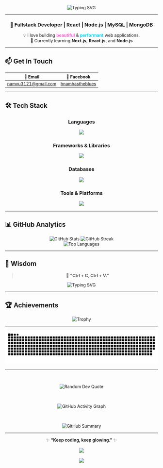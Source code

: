 <div align="center">
  <img src="https://readme-typing-svg.herokuapp.com?font=Fira+Code&size=28&duration=3000&pause=500&color=FF61D8&center=true&vCenter=true&width=600&lines=✨+Hi,+I'm+Nam+✨;Fullstack+Developer;Building+Beautiful+%26+Performant+Apps" alt="Typing SVG" />
</div>

---

<div align="center">
  <h3>
    🚀 <b>Fullstack Developer</b> | React | Node.js | MySQL | MongoDB
  </h3>
  <p>
    💡 I love building <b style="color:#FF61D8;">beautiful</b> & <b style="color:#00D9FF;">performant</b> web applications.
    <br/>
    🌱 Currently learning <b>Next.js</b>, <b>React.js</b>, and <b>Node.js</b>
  </p>
</div>

---

## 📫 Get In Touch

<div align="center">
  
  | 📧 Email | 📘 Facebook |
  |----------|------------|
  | [namvu3121@gmail.com](mailto:namvu3121@gmail.com) | [hnamhastheblues](https://www.facebook.com/hnamhastheblues) |

</div>

---

## 🛠️ Tech Stack

<div align="center">

### Languages
<img src="https://skillicons.dev/icons?i=js,ts,python" height="50" />

### Frameworks & Libraries
<img src="https://skillicons.dev/icons?i=react,nextjs,nodejs,express" height="50" />

### Databases
<img src="https://skillicons.dev/icons?i=mysql,mongodb" height="50" />

### Tools & Platforms
<img src="https://skillicons.dev/icons?i=git,github,vscode,postman" height="50" />

</div>

---

## 📊 GitHub Analytics

<div align="center">
  
  <img src="https://github-readme-stats.vercel.app/api?username=prompttocode&show_icons=true&theme=radical&hide_border=true&border_radius=20&include_all_commits=true&count_private=true" height="180" alt="GitHub Stats" />
  
  <img src="https://github-readme-streak-stats.herokuapp.com/?user=prompttocode&theme=radical&hide_border=true&border_radius=20" height="180" alt="GitHub Streak" />
  
  <br/>
  
  <img src="https://github-readme-stats.vercel.app/api/top-langs/?username=prompttocode&layout=compact&theme=radical&hide_border=true&border_radius=20" height="180" alt="Top Languages" />

</div>

---

## 💭 Wisdom

<div align="center">
  
  > 💬 **"Ctrl + C, Ctrl + V."**
  
  <img src="https://readme-typing-svg.herokuapp.com?font=Fira+Code&size=20&duration=3000&pause=700&color=FF61D8&center=true&vCenter=true&width=600&lines=while(true)+%7B+code();+coffee();+repeat();+%7D;keep+learning();+keep+building();" alt="Typing SVG" />

</div>

---

## 🏆 Achievements

<div align="center">
  
  <img src="https://github-profile-trophy.vercel.app/?username=prompttocode&theme=radical&no-frame=true&no-bg=false&margin-w=10" alt="Trophy" />

</div>

---


<div align="center">
  <img src="https://github.com/platane/platane/raw/output/github-contribution-grid-snake.svg" alt="DNA Commit Spiral" />
</div>


---




<div align="center">



<!-- ⏰ Visitor Counter -->


<!-- ⚡ Random Dev Quote -->
<br/><br/>
<img src="https://quotes-github-readme.vercel.app/api?type=horizontal&theme=radical" alt="Random Dev Quote" />

<!-- 🔥 GitHub Metrics -->
<br/><br/>
<img src="https://github-readme-activity-graph.vercel.app/graph?username=prompttocode&bg_color=141321&color=ff61d8&line=ff61d8&point=ffffff&area=true&hide_border=true" alt="GitHub Activity Graph" />

<!-- 🧠 GitHub Achievements Badge -->
<br/><br/>
<img src="https://github-profile-summary-cards.vercel.app/api/cards/profile-details?username=prompttocode&theme=radical" alt="GitHub Summary" />

</div>

---

<div align="center">

✨ <b>“Keep coding, keep glowing.”</b> ✨  
<br/>
<a href="https://github.com/prompttocode">
  <img src="https://img.shields.io/badge/⭐️%20Star%20my%20repos-FF61D8?style=for-the-badge&logo=github&logoColor=white" />
</a>

</div>

<div align="center">
  <img src="https://raw.githubusercontent.com/halfrost/halfrost/master/icons/header_.png" />
</div>

